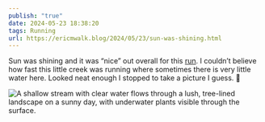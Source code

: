 ```yaml
---
publish: "true"
date: 2024-05-23 18:38:20
tags: Running
url: https://ericmwalk.blog/2024/05/23/sun-was-shining.html
---
```


Sun was shining and it was “nice” out overall for this [run](https://strava.com/activities/11481202206). I couldn’t believe how fast this little creek was running where sometimes there is very little water here. Looked neat enough I stopped to take a picture I guess. 📸

![A shallow stream with clear water flows through a lush, tree-lined landscape on a sunny day, with underwater plants visible through the surface.](https://ericmwalk.blog/uploads/2024/img-0016.jpeg)